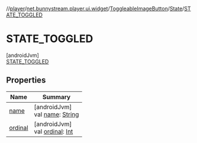 //[player](../../../../../index.md)/[net.bunnystream.player.ui.widget](../../../index.md)/[ToggleableImageButton](../../index.md)/[State](../index.md)/[STATE_TOGGLED](index.md)

# STATE_TOGGLED

[androidJvm]\
[STATE_TOGGLED](index.md)

## Properties

| Name | Summary |
|---|---|
| [name](index.md#-372974862%2FProperties%2F-1643271842) | [androidJvm]<br>val [name](index.md#-372974862%2FProperties%2F-1643271842): [String](https://kotlinlang.org/api/latest/jvm/stdlib/kotlin-stdlib/kotlin/-string/index.html) |
| [ordinal](index.md#-739389684%2FProperties%2F-1643271842) | [androidJvm]<br>val [ordinal](index.md#-739389684%2FProperties%2F-1643271842): [Int](https://kotlinlang.org/api/latest/jvm/stdlib/kotlin-stdlib/kotlin/-int/index.html) |
